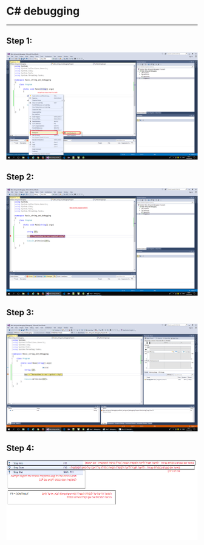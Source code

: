 #   C# debugging
---



## Step 1:
![picture](debugging/step1.png)

## Step 2:
![picture](debugging/step2.png)

## Step 3:
![picture](debugging/step3.png)

## Step 4:
![picture](debugging/step4.png)

